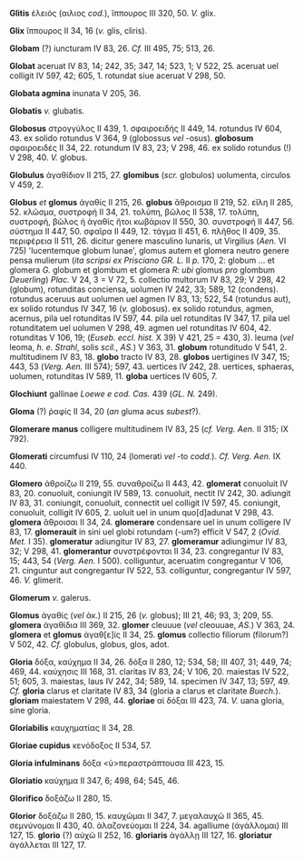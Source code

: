 **Glitis** ἑλειός (αιλιος *cod.*), ἵππουρος III 320, 50. *V.* glix.

**Glix** ἵππουρος II 34, 16 (*v.* glis, cliris).

**Globam** (?) iuncturam IV 83, 26. *Cf.* III 495, 75; 513, 26.

**Globat** aceruat IV 83, 14; 242, 35; 347, 14; 523, 1; V 522, 25.
aceruat uel colligit IV 597, 42; 605, 1. rotundat siue aceruat V 298,
50.

**Globata agmina** inunata V 205, 36.

**Globatis** *v.* glubatis.

**Globosus** στρογγύλος II 439, 1. σφαιροειδής II 449, 14. rotundus IV
604, 43. ex solido rotundus V 364, 9 (globossus *vel* -osus).
**globosum** σφαιροειδές II 34, 22. rotundum IV 83, 23; V 298, 46. ex
solido rotundus (!) V 298, 40. *V.* globus.

**Globulus** ἀγαθίδιον II 215, 27. **glomibus** (*scr.* globulos)
uolumenta, circulos V 459, 2.

**Globus** *et* **glomus** ἀγαθίς II 215, 26. **globus** ἄθροισμα II
219, 52. εἴλη II 285, 52. κλῶσμα, συστροφή II 34, 21. τολύπη, βῶλος II
538, 17. τολύπη, συστροφή, βῶλος ἡ ἀγαθὶς ἤτοι κωβάριον II 550, 30.
συνστροφή II 447, 56. σύστημα II 447, 50. σφαῖρα II 449, 12. τάγμα II
451, 6. πλῆθος II 409, 35. περιφέρεια II 511, 26. dicitur genere
masculino lunaris, ut Virgilius (*Aen.* VI 725) 'lucentemque globum
lunae', glomus autem et glomera neutro genere pensa mulierum (*ita
scripsi ex Prisciano GR. L.* II *p.* 170, 2: globum \... et glomera *G.*
globum et glombum et glomera *R: ubi* glomus *pro* glombum *Deuerling*)
*Plac.* V 24, 3 = V 72, 5. collectio multorum IV 83, 29; V 298, 42
(globum), rotunditas conciensa, uolumen IV 242, 33; 589, 12 (condens).
rotundus aceruus aut uolumen uel agmen IV 83, 13; 522, 54 (rotundus
aut), ex solido rotundus IV 347, 16 (*v.* globosus). ex solido rotundus,
agmen, acernus, pila uel rotunditas IV 597, 44. pila uel rotunditas IV
347, 17. pila uel rotunditatem uel uolumen V 298, 49. agmen uel
rotunditas IV 604, 42. rotunditas V 106, 19; (*Euseb. eccl. hist.* X 39)
V 421, 25 = 430, 3). leuma (*vel* leoma, *h. e. Strahl*, solis *scil.*,
*AS.*) V 363, 31. **globum** rotunditudo V 541, 2. multitudinem IV 83,
18. **globo** tracto IV 83, 28. **globos** uertigines IV 347, 15; 443,
53 (*Verg. Aen.* III 574); 597, 43. uertices IV 242, 28. uertices,
sphaeras, uolumen, rotunditas IV 589, 11. **globa** uertices IV 605, 7.

**Glochiunt** gallinae *Loewe e cod. Cas.* 439 (*GL. N.* 249).

**Gloma** (?) ῥαφίς II 34, 20 (*an* gluma acus *subest*?).

**Glomerare manus** colligere multitudinem IV 83, 25 (*cf. Verg. Aen.*
II 315; IX 792).

**Glomerati** circumfusi IV 110, 24 (lomerati *vel* -to *codd.*). *Cf.
Verg. Aen.* IX 440.

**Glomero** ἀθροίζω II 219, 55. συναθροίζω II 443, 42. **glomerat**
conuoluit IV 83, 20. conuoluit, coniungit IV 589, 13. conuoluit, nectit
IV 242, 30. adiungit IV 83, 31. coniungit, conuoluit, connectit uel
colligit IV 597, 45. coniungit, conuoluit, colligit IV 605, 2. uoluit
uel in unum quo[d]adunat V 298, 43. **glomera** ἄθροισαι II 34, 24.
**glomerare** condensare uel in unum colligere IV 83, 17. **glomerauit**
in sini uel globi rotundam (-um?) efficit V 547, 2 (*Ovid. Met.* I 35).
**glomeratur** adiungitur IV 83, 27. **glomeramur** adiungimur IV 83,
32; V 298, 41. **glome­rantur** συνστρέφονται II 34, 23. congregantur IV
83, 15; 443, 54 (*Verg. Aen.* I 500). colliguntur, aceruatim
congregantur V 106, 21. cinguntur aut congregantur IV 522, 53.
colliguntur, congregantur IV 597, 46. *V.* glimerit.

**Glomerum** *v.* galerus.

**Glomus** ἀγαθίς (*vel* ἀκ.) II 215, 26 (*v.* globus); III 21, 46; 93,
3; 209, 55. **glomera** ἀγαθίδια III 369, 32. **glomer** cleuuue (*vel*
cleouuae, *AS.*) V 363, 24. **glomera** et **glomus** ἀγαθ[ε]ίς II 34,
25. **glomus** collectio filiorum (filorum?) V 502, 42. *Cf.* globulus,
globus, glos, adot.

**Gloria** δόξα, καύχημα II 34, 26. δόξα II 280, 12; 534, 58; III 407,
31; 449, 74; 469, 44. καύχησις III 168, 31. claritas IV 83, 24; V 106,
20. maiestas IV 522, 51; 605, 3. maiestas, laus IV 242, 34; 589, 14.
specimen IV 347, 13; 597, 49. *Cf.* **gloria** clarus et claritate IV
83, 34 (gloria a clarus et claritate *Buech.*). **gloriam** maiestatem V
298, 44. **gloriae** αἱ δόξαι III 423, 74. *V.* uana gloria, sine
gloria.

**Gloriabilis** καυχηματίας II 34, 28.

**Gloriae cupidus** κενόδοξος II 534, 57.

**Gloria infulminans** δόξα \<ὑ\>περαστράπτουσα III 423, 15.

**Gloriatio** καύχημα II 347, 6; 498, 64; 545, 46.

**Glorifico** δοξάζω II 280, 15.

**Glorior** δοξάζω II 280, 15. καυχῶμαι II 347, 7. μεγαλαυχῶ II 365, 45.
σεμνύνομαι II 430, 40. ἀλαζονεύομαι II 224, 34. agalliume (ἀγάλλομαι)
III 127, 15. **glorio** (?) αὐχῶ II 252, 16. **gloriaris** ἀγάλλῃ III
127, 16. **gloriatur** ἀγάλλεται III 127, 17.
